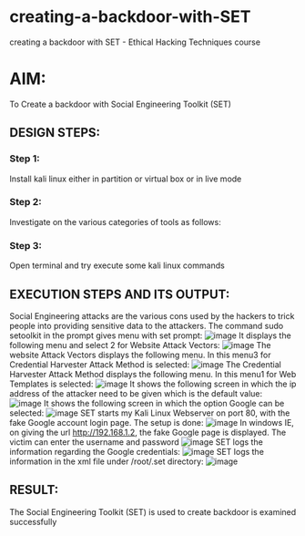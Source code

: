 # creating-a-backdoor-with-SET
creating a backdoor with SET - Ethical Hacking Techniques course

# AIM:
To Create a backdoor with Social Engineering Toolkit (SET)

## DESIGN STEPS:

### Step 1:

Install kali linux either in partition or virtual box or in live mode


### Step 2:

Investigate on the various categories of tools as follows:

### Step 3:

Open terminal and try execute some kali linux commands

## EXECUTION STEPS AND ITS OUTPUT:
Social Engineering attacks are the various cons used by the hackers to trick people into providing sensitive data to the attackers. 
The command sudo setoolkit in the prompt gives menu with set prompt:
![image](https://github.com/user-attachments/assets/b3baad1a-11de-49e8-99c0-1bb9ff3a7940)
 It displays the following menu and select 2 for Website Attack Vectors:
 ![image](https://github.com/user-attachments/assets/ac9c5592-bf19-4a93-868f-aefa85ba8d69)
 The website Attack Vectors displays the following menu. In this menu3 for Credential Harvester Attack Method is selected:
![image](https://github.com/user-attachments/assets/a31420c0-6e16-446d-b6da-7ad7789034f2)
The Credential Harvester Attack Method displays the following menu. In this menu1 for Web Templates is selected:
![image](https://github.com/user-attachments/assets/cc20b877-12c8-42a3-a802-d919043336e7)
It shows the following screen in which the ip address of the attacker need to be given which is the default value: 
![image](https://github.com/user-attachments/assets/f6314e0b-3256-49a7-98a1-f1a9d39820bf)
It shows the following screen in which the option Google can be selected:
![image](https://github.com/user-attachments/assets/5a2d64a8-56e4-4f58-88fe-8f9e5a568b81)
SET starts my Kali Linux Webserver on port 80, with the fake Google account login page. The setup is done:
![image](https://github.com/user-attachments/assets/238e9e69-5ee4-437f-a9c0-1d5dc07470de)
In windows IE, on giving the url http://192.168.1.2, the fake Google page is displayed. The victim can enter the username and password
![image](https://github.com/user-attachments/assets/e632908b-bfdd-4391-8b94-518dca7047f9)
SET logs the information regarding the Google credentials:
![image](https://github.com/user-attachments/assets/2b8a0ded-5a36-4fe5-8ee2-47ebcdbef4de)
SET logs the information in the xml file under /root/.set directory:
![image](https://github.com/user-attachments/assets/bbdf3e3e-74ae-44f3-b868-9b5b9a85ebb7)

## RESULT:
The Social Engineering Toolkit (SET) is used to create backdoor is  examined successfully
